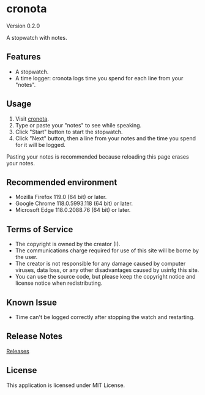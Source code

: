 # cronota

Version 0.2.0

A stopwatch with notes.

## Features

- A stopwatch.
- A time logger: cronota logs time you spend for each line from your "notes".

## Usage

1. Visit [cronota](https://taidalog.github.io/cronota/).
1. Type or paste your "notes" to see while speaking.
1. Click "Start" button to start the stopwatch.
1. Click "Next" button, then a line from your notes and the time you spend for it will be logged.

Pasting your notes is recommended because reloading this page erases your notes.

## Recommended environment

- Mozilla Firefox 119.0 (64 bit) or later.
- Google Chrome 118.0.5993.118 (64 bit) or later.
- Microsoft Edge 118.0.2088.76 (64 bit) or later.

## Terms of Service

- The copyright is owned by the creator (I).
- The communications charge required for use of this site will be borne by the user.
- The creator is not responsible for any damage caused by computer viruses, data loss, or any other disadvantages caused by usinfg this site.
- You can use the source code, but please keep the copyright notice and license notice when redistributing.

## Known Issue

- Time can't be logged correctly after stopping the watch and restarting.

## Release Notes

[Releases](https://github.com/taidalog/cronota/releases)

## License

This application is licensed under MIT License.
